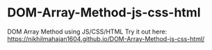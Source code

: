 # DOM-Array-Method-js-css-html
DOM Array  Method using JS/CSS/HTML
Try it out here: https://nikhilmahajan1604.github.io/DOM-Array-Method-js-css-html/
